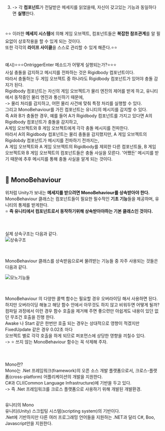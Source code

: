 3. -> 각 **컴포넌트**가 전달받은 메세지를 읽었을때, 자신이 갖고있는 기능과 동일하다면 **실행**한다.<br>
<br>

⭐⭐ 이러한 **메세지 시스템**에 의해 게임 오브젝트, 컴포넌트들은 **복잡한 참조관계**를 알 필요없이 상호작용을 할 수 있게 되는 것이다.<br>
또한 각각의 **라이프 사이클**을 스스로 관리할 수 있게 해준다.⭐⭐<br>
<br>

예시)⭐⭐⭐OntriggerEnter 메소드가 어떻게 실행되는가?⭐⭐⭐<br>
사실 충돌을 감지하고 메시지를 전파하는 것은 Rigidbody 컴포넌트이다.<br>
따라서 충돌하는 두 게임 오브젝트 중 하나라도 Rigidbody 컴포넌트가 있어야 충돌 감지가 된다.<br>
Rigidbody 컴포넌트는 자신의 게임 오브젝트가 물리 엔진의 제어를 받게 하고, 유니티에서 동작중인 물리 엔진과 통신하기 때문에,<br>
-> 물리 처리를 감지하고, 어떤 물리 사건에 맞춰 특정 처리를 실행할 수 있다.<br>
그리고 MonoBehaviour를 가진 컴포넌트는 유니티의 메시지를 감지할 수 있다.<br>
즉 A와 B가 충돌한 경우,  예를 들어 A가 Rigidbody 컴포넌트를 가지고 있다면 A의 Rigidbody 컴포넌트가 충돌을 감지하고,<br>
A게임 오브젝트와 B 게임 오브젝트에게 각각 충돌 메시지를 전파한다.<br>
따라서 A의 Rigidbody 컴포넌트는 물리 충돌을 감지했지만, A 게임 오브젝트의 Rigidobdy 컴포넌트가 메시지를 전파하기 전까지는,<br>
A 게임 오브젝트와 A 게임 오브젝트의 Rigidbody를 제외한 다른 컴포넌트들, B 게임 오브젝트와 B 게임 오브젝트의 컴포넌트들은 충돌 사실을 모른다.
'어쨌든' 메시지를 받기 때문에 추후 메시지를 통해 충돌 사실을 알게 되는 것이다.<br>
<br>

## 🔔 MonoBehaviour
위처럼 Unity가 보내는 **메세지를 받으려면 MonoBehaviour를 상속받아야 한다.**<br>
MonoBehaviour 클래스는 컴포넌트들이 필요한 필수적인 **기초 기능**들을 제공하며, 유니티의 통제를 받게한다.<br>
⭐ **즉 유니티에서 컴포넌트로서 동작하기위해 상속받아야하는 기본 클래스인 것이다.**<br>
<br>
<br>

실제 상속구조는 다음과 같다.<br>
![상솎구조](https://user-images.githubusercontent.com/43705434/123245821-29176180-d520-11eb-98be-e3cb7c9f5e99.PNG)<br>
<br>
<br>

MonoBehaviour 클래스를 상속받음으로써 물려받는 기능들 중 자주 사용되는 것들은 다음과 같다.<br>

![모노기능들](https://user-images.githubusercontent.com/43705434/123245825-29aff800-d520-11eb-8b9e-a7e7e93f4152.PNG)<br>
<br>

<br>
MonoBehaviour 의 다양한 콜백 함수는 필요할 경우 오버라이딩 해서 사용하면 된다.<br>
하지만 오버라이딩 해놓고 해당 함수 안에서 아무것도 하지 않고 비워두면 어떻게 될까?<br>
컴파일 과정에서 이런 경우 함수 호출을 제거해 주면 좋으련만 아쉽게도 내용이 있던 없던 무조건 호출을 진행 한다.<br>
Awake 나 Start 같은 한번만 호출 되는 경우는 상대적으로 영향이 적겠지만 FixedUpdate 같은 경우 0.02초 마다 <br>
오브젝트 별로 각각 호출을 하게 되므로 퍼포먼스에 상당한 영향을 끼칠수 있다.<br>
-> ⭐ 쓰지 않는 MonoBehaviour 함수는 꼭 삭제해 주자. <br>
<br>
<br>

Mono란?<br>
Mono는 .Net 프레임워크(framework)의 오픈 소스 개발 플랫폼으로서, 크로스-플랫폼(cross-platform) 어플리케이션의 개발을 지원한다.<br>
C#과 CLI(Common Language Infrastructure)에 기반을 두고 있다.<br>
-> 즉 .Net 프레임워크를 크로스 플랫폼으로 사용하기 위해 개발된 개발환경.<br>
<br>

유니티의 Mono<br>
유니티(Unity) 스크립팅 시스템(scripting system)의 기반이다.<br>
.Net에 기반하지만 다른 여러 프로그래밍 언어들을 지원하는 .NET과 달리 C#, Boo, Javascript만을 지원한다.<br>
<br>
<br>
